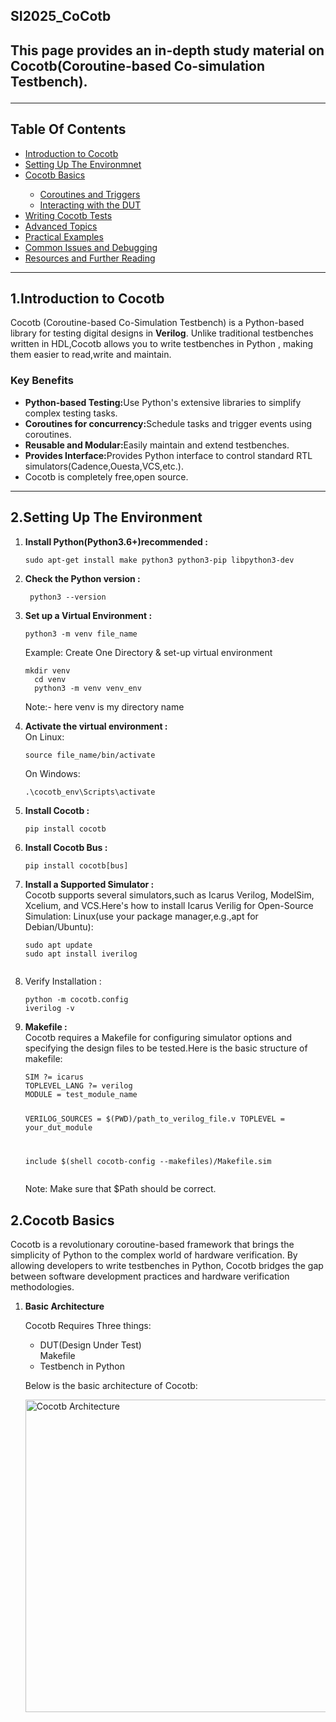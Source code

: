 <h2>SI2025_CoCotb<h2>
<p>This page provides an in-depth study material on Cocotb(Coroutine-based Co-simulation Testbench).</p>
<hr>
<h2>Table Of Contents</h2>
<ul>
  <li><a href="#introduction"> Introduction to Cocotb</a></li>
  <li><a href="#setup">Setting Up The Environmnet</a></li>
  <li><a href="#basics">Cocotb Basics</li>
    <ul>
      <li><a href="#coroutines">Coroutines and Triggers</a></li>
      <li><a href="#dut-interaction">Interacting with the DUT</a></li>
      </ul>
    <li><a href="#tests">Writing Cocotb Tests</a></li>
    <li><a href="#advanced">Advanced Topics</a></li>
    <li><a href="#examples">Practical Examples</a></li>
    <li><a href="#troubleshooting">Common Issues and Debugging</a></li>
    <li><a href="#resources">Resources and Further Reading</a></li>
</ul>
    
<hr>
<h2 id="introduction">1.Introduction to Cocotb</h2>
<p>Cocotb (Coroutine-based Co-Simulation Testbench) is a Python-based library for testing digital designs in <strong> Verilog</strong>. Unlike traditional testbenches written in HDL,Cocotb allows you to write testbenches in Python , making them easier to read,write and maintain.
<h3> Key Benefits</h3>
<ul>
  <li><strong>Python-based Testing:</strong>Use Python's extensive libraries to simplify complex testing tasks.</li>
  <li><strong>Coroutines for concurrency:</strong>Schedule tasks and trigger events using coroutines.</li>
  <li><strong>Reusable and Modular:</strong>Easily maintain and extend testbenches.</li>
  <li><strong>Provides Interface:</strong>Provides Python interface to control standard RTL simulators(Cadence,Ouesta,VCS,etc.).</li>
  <li>Cocotb is completely free,open source.</li>
</ul>

<hr>

<h2 id="setup">2.Setting Up The Environment</h2>
<ol>
  <li><strong> Install Python(Python3.6+)recommended :</strong></li>
  <pre><code>sudo apt-get install make python3 python3-pip libpython3-dev</code></pre>
  <li><strong>Check the Python version :</strong></li>
  <pre><code> python3 --version </code></pre>
  <li><strong>Set up a Virtual Environment :</strong></li>
  <pre><code>python3 -m venv file_name </code></pre>
  <p>Example: Create One Directory & set-up virtual environment
  <pre><code>mkdir venv
  cd venv
  python3 -m venv venv_env
</code></pre>
Note:- here venv is my directory name </p>
   <li><strong>Activate the virtual environment :</strong></li>
   On Linux:
  <pre><code>source file_name/bin/activate</code></pre>
  On Windows:
  <pre><code>.\cocotb_env\Scripts\activate</code></pre>
  <li><strong>Install Cocotb :</strong></li>
  <pre><code>pip install cocotb</code></pre>
  <li><strong>Install Cocotb Bus :</strong></li>
<pre><code>pip install cocotb[bus] </code></pre>
  <li><strong>Install a Supported Simulator :</strong></li>
  Cocotb supports several simulators,such as Icarus Verilog, ModelSim, Xcelium, and VCS.Here's how to install Icarus Verilig for Open-Source Simulation:
  Linux(use your package manager,e.g.,apt for Debian/Ubuntu):
  <pre><code>sudo apt update
sudo apt install iverilog
  </code></pre>
  <li>Verify Installation :</li>
  <pre><code>python -m cocotb.config
iverilog -v</code></pre>
  <li><strong>Makefile :</strong></li>
   Cocotb requires a Makefile for configuring simulator options and specifying the design files to be tested.Here is the basic structure of makefile:
  <pre><code>SIM ?= icarus
TOPLEVEL_LANG ?= verilog
MODULE = test_module_name

VERILOG_SOURCES = $(PWD)/path_to_verilog_file.v
TOPLEVEL = your_dut_module

include $(shell cocotb-config --makefiles)/Makefile.sim
</code></pre>
Note: Make sure that $Path should be correct.
</ol>
<h2 id="basics">2.Cocotb Basics</h2>
<p>Cocotb is a revolutionary coroutine-based framework that brings the simplicity of Python to the complex world of hardware verification. By allowing developers to write testbenches in Python, Cocotb bridges the gap between software development practices and hardware verification methodologies.
<br>
 <ol>
   <li><strong>Basic Architecture</strong></li></p>
Cocotb Requires Three things:
<ul>
  <li>DUT(Design Under Test)</li
  <li>Makefile</li>
  <li>Testbench in Python</li></ul>
  <p>Below is the basic architecture of Cocotb:</p>
<img src="" alt="Cocotb Architecture" width="500">



    
    
    


  
</p>

